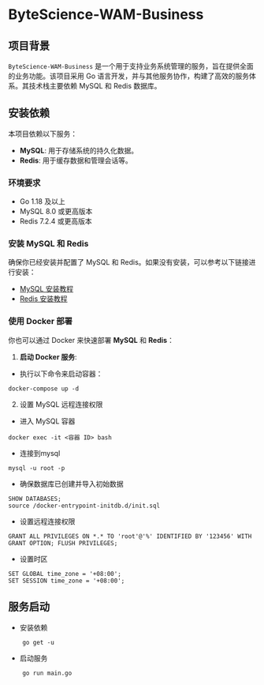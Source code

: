 # ByteScience-WAM-Business


## 项目背景
`ByteScience-WAM-Business` 是一个用于支持业务系统管理的服务，旨在提供全面的业务功能。该项目采用 Go 语言开发，并与其他服务协作，构建了高效的服务体系。其技术栈主要依赖 MySQL 和 Redis 数据库。
## 安装依赖
本项目依赖以下服务：
- **MySQL**: 用于存储系统的持久化数据。
- **Redis**: 用于缓存数据和管理会话等。

### 环境要求
- Go 1.18 及以上
- MySQL 8.0 或更高版本
- Redis 7.2.4 或更高版本

### 安装 MySQL 和 Redis
确保你已经安装并配置了 MySQL 和 Redis。如果没有安装，可以参考以下链接进行安装：
- [MySQL 安装教程](https://dev.mysql.com/doc/refman/8.0/en/installing.html)
- [Redis 安装教程](https://redis.io/docs/getting-started/)

### 使用 Docker 部署
你也可以通过 Docker 来快速部署 **MySQL** 和 **Redis**：

1. **启动 Docker 服务**:
- 执行以下命令来启动容器：
```
docker-compose up -d
```

2. 设置 MySQL 远程连接权限
- 进入 MySQL 容器
```
docker exec -it <容器 ID> bash
```
- 连接到mysql
```
mysql -u root -p
```
- 确保数据库已创建并导入初始数据
```
SHOW DATABASES;
source /docker-entrypoint-initdb.d/init.sql
```
- 设置远程连接权限
```
GRANT ALL PRIVILEGES ON *.* TO 'root'@'%' IDENTIFIED BY '123456' WITH GRANT OPTION; FLUSH PRIVILEGES;
```
- 设置时区
```
SET GLOBAL time_zone = '+08:00';
SET SESSION time_zone = '+08:00';
```

## 服务启动
* 安装依赖
```azure
    go get -u
```
* 启动服务
```azure
    go run main.go
```